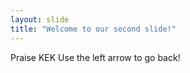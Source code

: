 ```yaml
---
layout: slide
title: "Welcome to our second slide!"
---
```

Praise KEK
Use the left arrow to go back!